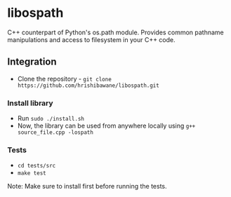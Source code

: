 # libospath

C++ counterpart of Python's os.path module. Provides common pathname manipulations and access to filesystem in your C++ code.

## Integration

- Clone the repository - ```git clone https://github.com/hrishibawane/libospath.git```

### Install library

- Run ```sudo ./install.sh```
- Now, the library can be used from anywhere locally using ```g++ source_file.cpp -lospath```

### Tests

- ```cd tests/src```
- ```make test```

Note: Make sure to install first before running the tests.
